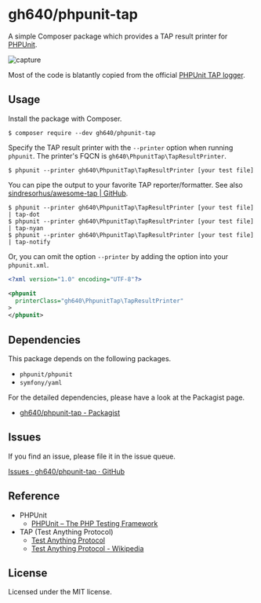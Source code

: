 # gh640/phpunit-tap

A simple Composer package which provides a TAP result printer for [PHPUnit](https://github.com/sebastianbergmann/phpunit).

![capture](https://raw.githubusercontent.com/gh640/phpunit-tap/master/assets/capture.gif)

Most of the code is blatantly copied from the official [PHPUnit TAP logger](https://github.com/sebastianbergmann/phpunit/blob/5.7/src/Util/Log/TAP.php).


## Usage

Install the package with Composer.

    $ composer require --dev gh640/phpunit-tap

Specify the TAP result printer with the `--printer` option when running `phpunit`. The printer's FQCN is `gh640\PhpunitTap\TapResultPrinter`.

    $ phpunit --printer gh640\PhpunitTap\TapResultPrinter [your test file]

You can pipe the output to your favorite TAP reporter/formatter. See also <a href="https://github.com/sindresorhus/awesome-tap">sindresorhus/awesome-tap | GitHub</a>.

    $ phpunit --printer gh640\PhpunitTap\TapResultPrinter [your test file] | tap-dot
    $ phpunit --printer gh640\PhpunitTap\TapResultPrinter [your test file] | tap-nyan
    $ phpunit --printer gh640\PhpunitTap\TapResultPrinter [your test file] | tap-notify

Or, you can omit the option `--printer` by adding the option into your `phpunit.xml`.

```xml
<?xml version="1.0" encoding="UTF-8"?>

<phpunit
  printerClass="gh640\PhpunitTap\TapResultPrinter"
>
</phpunit>
```


## Dependencies

This package depends on the following packages.

- `phpunit/phpunit`
- `symfony/yaml`

For the detailed dependencies, please have a look at the Packagist page.

- <a href="https://packagist.org/packages/gh640/phpunit-tap">gh640/phpunit-tap - Packagist</a>


## Issues

If you find an issue, please file it in the issue queue.

<a href="/gh640/phpunit-tap/issues">Issues · gh640/phpunit-tap · GitHub</a>


## Reference

- PHPUnit
    - <a href="https://phpunit.de/">PHPUnit – The PHP Testing Framework</a>
- TAP (Test Anything Protocol)
    - <a href="https://testanything.org/">Test Anything Protocol</a>
    - <a href="https://en.wikipedia.org/wiki/Test_Anything_Protocol">Test Anything Protocol - Wikipedia</a>


## License

Licensed under the MIT license.
